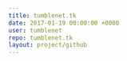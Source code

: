 ```yaml
---
title: tumblenet.tk
date: 2017-01-19 00:00:00 +0000
user: tumblenet
repo: tumblenet.tk
layout: project/github
---
```

